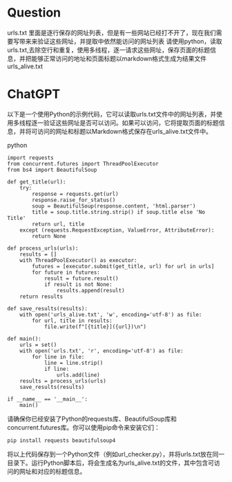 # Question
urls.txt 里面是逐行保存的网址列表，但是有一些网站已经打不开了，现在我们需要写带来来验证这些网址，并提取中依然能访问的网址列表
请使用python，读取urls.txt,去除空行和重复，使用多线程，逐一请求这些网址，保存页面的标题信息，并把能够正常访问的地址和页面标题以markdown格式生成为结果文件urls_alive.txt

# ChatGPT
以下是一个使用Python的示例代码，它可以读取urls.txt文件中的网址列表，并使用多线程逐一验证这些网址是否可以访问。如果可以访问，它将提取页面的标题信息，并将可访问的网址和标题以Markdown格式保存在urls_alive.txt文件中。

python 
```
import requests
from concurrent.futures import ThreadPoolExecutor
from bs4 import BeautifulSoup

def get_title(url):
    try:
        response = requests.get(url)
        response.raise_for_status()
        soup = BeautifulSoup(response.content, 'html.parser')
        title = soup.title.string.strip() if soup.title else 'No Title'
        return url, title
    except (requests.RequestException, ValueError, AttributeError):
        return None

def process_urls(urls):
    results = []
    with ThreadPoolExecutor() as executor:
        futures = [executor.submit(get_title, url) for url in urls]
        for future in futures:
            result = future.result()
            if result is not None:
                results.append(result)
    return results

def save_results(results):
    with open('urls_alive.txt', 'w', encoding='utf-8') as file:
        for url, title in results:
            file.write(f"[{title}]({url})\n")

def main():
    urls = set()
    with open('urls.txt', 'r', encoding='utf-8') as file:
        for line in file:
            line = line.strip()
            if line:
                urls.add(line)
    results = process_urls(urls)
    save_results(results)

if __name__ == '__main__':
    main()
```

请确保你已经安装了Python的requests库、BeautifulSoup库和concurrent.futures库。你可以使用pip命令来安装它们：

```
pip install requests beautifulsoup4
```

将以上代码保存到一个Python文件（例如url_checker.py），并将urls.txt放在同一目录下。运行Python脚本后，将会生成名为urls_alive.txt的文件，其中包含可访问的网址和对应的标题信息。